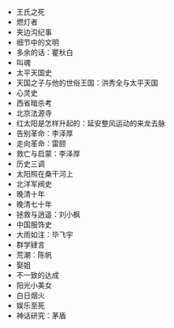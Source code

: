 -   王氏之死
-   燃灯者
-   夹边沟纪事
-   细节中的文明
-   多余的话：瞿秋白
-   叫魂
-   太平天国史
-   天国之子与他的世俗王国：洪秀全与太平天国
-   心灵史
-   西省暗杀考
-   北京法源寺
-   红太阳是怎样升起的：延安整风运动的来龙去脉
-   告别革命：李泽厚
-   走向革命：雷颐
-   救亡与启蒙：李泽厚
-   历史三调
-   太阳照在桑干河上
-   北洋军阀史
-   晚清十年
-   晚清七十年
-   拯救与逍遥：刘小枫
-   中国服饰史
-   大雨如注：毕飞宇
-   群学肄言
-   荒潮：陈帆
-   娶姐
-   不一致的达成
-   阳光小美女
-   白日烟火
-   娱乐至死
-   神话研究：茅盾